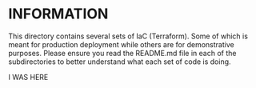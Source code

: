 # INFORMATION 

This directory contains several sets of IaC (Terraform). Some of which is meant for production deployment while others are for demonstrative purposes. Please ensure you read the README.md file in each of the subdirectories to better understand what each set of code is doing. 

I WAS HERE
